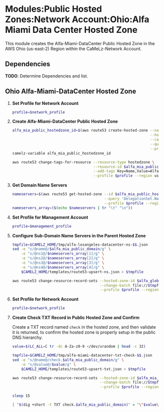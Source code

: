 # Modules:Public Hosted Zones:Network Account:Ohio:Alfa Miami Data Center Hosted Zone

This module creates the Alfa-Miami-DataCenter Public Hosted Zone in the AWS Ohio (us-east-2) Region within the
CaMeLz-Network Account.

## Dependencies

**TODO**: Determine Dependencies and list.

## Ohio Alfa-Miami-DataCenter Hosted Zone

1. **Set Profile for Network Account**

    ```bash
    profile=$network_profile
    ```

1. **Create Alfa-Miami-DataCenter Public Hosted Zone**

    ```bash
    alfa_mia_public_hostedzone_id=$(aws route53 create-hosted-zone --name $alfa_mia_public_domain \
                                                                   --hosted-zone-config Comment="Public Zone for $alfa_mia_public_domain",PrivateZone=false \
                                                                   --caller-reference $(date +%s) \
                                                                   --query 'HostedZone.Id' \
                                                                   --profile $profile --region us-east-1 --output text | cut -f3 -d /)
    camelz-variable alfa_mia_public_hostedzone_id

    aws route53 change-tags-for-resource --resource-type hostedzone \
                                         --resource-id $alfa_mia_public_hostedzone_id \
                                         --add-tags Key=Name,Value=Alfa-Miami-DataCenter-PublicHostedZone Key=Company,Value=Alfa Key=Location,Value=LosAngeles Key=Environment,Value=Network \
                                         --profile $profile --region us-east-1 --output text
    ```

1. **Get Domain Name Servers**

    ```bash
    nameservers=$(aws route53 get-hosted-zone --id $alfa_mia_public_hostedzone_id \
                                              --query 'DelegationSet.NameServers' \
                                              --profile $profile --region us-east-1 --output text)
    nameservers_array=($(echo $nameservers | tr "\t" "\n"))
    ```

1. **Set Profile for Management Account**

    ```bash
    profile=$management_profile
    ```

1. **Configure Sub-Domain Name Servers in the Parent Hosted Zone**

    ```bash
    tmpfile=$CAMELZ_HOME/tmp/alfa-losangeles-datacenter-ns-$$.json
    sed -e "s/@name@/$alfa_mia_public_domain/g" \
        -e "s/@ns1@/$nameservers_array[1]/g" \
        -e "s/@ns2@/$nameservers_array[2]/g" \
        -e "s/@ns3@/$nameservers_array[3]/g" \
        -e "s/@ns4@/$nameservers_array[4]/g" \
        $CAMELZ_HOME/templates/route53-upsert-ns.json > $tmpfile

    aws route53 change-resource-record-sets --hosted-zone-id $alfa_global_management_public_hostedzone_id \
                                            --change-batch file://$tmpfile \
                                            --profile $profile --region us-east-1 --output text
    ```

1. **Set Profile for Network Account**

    ```bash
    profile=$network_profile
    ```

1. **Create Check TXT Record in Public Hosted Zone and Confirm**

   Create a TXT record named `check` in the hosted zone, and then validate it is returned, to confirm the hosted zone is
   properly setup in the public DNS hierarchy.

    ```bash
    value=$(LC_ALL=C tr -dc A-Za-z0-9 </dev/urandom | head -c 32)

    tmpfile=$CAMELZ_HOME/tmp/alfa-miami-datacenter-txt-check-$$.json
    sed -e "s/@name@/check.$alfa_mia_public_domain/g" \
        -e "s/@value@/$value/g" \
        $CAMELZ_HOME/templates/route53-upsert-txt.json > $tmpfile

    aws route53 change-resource-record-sets --hosted-zone-id $alfa_mia_public_hostedzone_id \
                                            --change-batch file://$tmpfile \
                                            --profile $profile --region us-east-1 --output text

    sleep 15

    [ "$(dig +short -t TXT check.$alfa_mia_public_domain)" = "\"$value\"" ] && echo "Check confirmed" || echo "Check failed"
    ```
